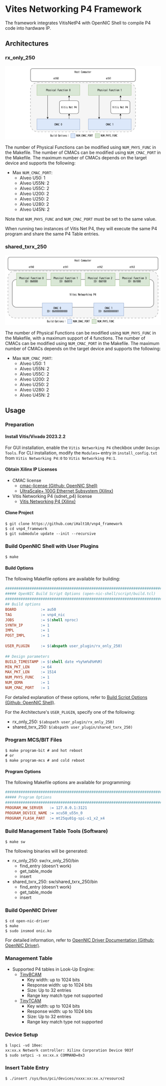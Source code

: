 # Vites Networking P4 Framework
The framework integrates VitisNetP4 with OpenNIC Shell to compile P4 code into hardware IP.

## Architectures

### rx_only_250

![rx_only_250](images/rx_only_250.png)

The number of Physical Functions can be modified using `NUM_PHYS_FUNC` in the Makefile.
The number of CMACs can be modified using `NUM_CMAC_PORT` in the Makefile.
The maximum number of CMACs depends on the target device and supports the following:

- Max `NUM_CMAC_PORT`:
    - Alveo U50: 1
    - Alveo U55N: 2
    - Alveo U55C: 2
    - Alveo U200: 2
    - Alveo U250: 2
    - Alveo U280: 2
    - Alveo U45N: 2

Note that `NUM_PHYS_FUNC` and `NUM_CMAC_PORT` must be set to the same value.

When running two instances of Vitis Net P4, they will execute the same P4 program and share the same P4 Table entries.

### shared_txrx_250

![shared_txrx_250](images/shared_txrx_250.png)

The number of Physical Functions can be modified using `NUM_PHYS_FUNC` in the Makefile, with a maximum support of 4 functions.
The number of CMACs can be modified using `NUM_CMAC_PORT` in the Makefile.
The maximum number of CMACs depends on the target device and supports the following:

- Max `NUM_CMAC_PORT`:
    - Alveo U50: 1
    - Alveo U55N: 2
    - Alveo U55C: 2
    - Alveo U200: 2
    - Alveo U250: 2
    - Alveo U280: 2
    - Alveo U45N: 2

## Usage

### Preparation

#### Install Vitis/Vivado 2023.2.2

For GUI installation, enable the `Vitis Networking P4` checkbox under `Design Tools`.
For CLI installation, modify the `Modules=` entry in `install_config.txt` from `Vitis Networking P4:0` to `Vitis Networking P4:1`.

#### Obtain Xilinx IP Licenses

- CMAC license
    - [cmac-license (Github: OpenNIC Shell)](https://github.com/Xilinx/open-nic-shell?tab=readme-ov-file#cmac-license)
    - [UltraScale+ 100G Ethernet Subsystem (Xilinx)](https://japan.xilinx.com/products/intellectual-property/cmac_usplus.html)
- Vitis Networking P4 (sdnet_p4) license
    - [Vitis Networking P4 (Xilinx)](https://japan.xilinx.com/products/intellectual-property/ef-di-vitisnetp4.html)

#### Clone Project

```shell
$ git clone https://github.com/iHalt10/vnp4_framework
$ cd vnp4_framework
$ git submodule update --init --recursive
```

### Build OpenNIC Shell with User Plugins

```shell
$ make
```

#### Build Options
The following Makefile options are available for building:

```makefile
###########################################################################
##### OpenNIC Build Script Options (open-nic-shell/script/build.tcl)
###########################################################################
## Build options
BOARD           := au50
TAG             := vnp4_nic
JOBS            := $(shell nproc)
SYNTH_IP        := 1
IMPL            := 1
POST_IMPL       := 1

USER_PLUGIN     := $(abspath user_plugin/rx_only_250)

## Design parameters
BUILD_TIMESTAMP := $(shell date +%y%m%d%H%M)
MIN_PKT_LEN     := 64
MAX_PKT_LEN     := 1514
NUM_PHYS_FUNC   := 1
NUM_QDMA        := 1
NUM_CMAC_PORT   := 1
```

For detailed explanation of these options, refer to [Build Script Options (Github: OpenNIC Shell)](https://github.com/Xilinx/open-nic-shell?tab=readme-ov-file#build-script-options).

For the Architecture's `USER_PLUGIN`, specify one of the following:
- rx_only_250: `$(abspath user_plugin/rx_only_250)`
- shared_txrx_250: `$(abspath user_plugin/shared_txrx_250)`

### Program MCS/BIT Files

```shell
$ make program-bit # and hot reboot
# or
$ make program-mcs # and cold reboot
```

#### Program Options
The following Makefile options are available for programming:

```makefile
###########################################################################
##### Program Options
###########################################################################
PROGRAM_HW_SERVER   := 127.0.0.1:3121
PROGRAM_DEVICE_NAME := xcu50_u55n_0
PROGRAM_FLASH_PART  := mt25qu01g-spi-x1_x2_x4
```

### Build Management Table Tools (Software)

```shell
$ make sw
```
The following binaries will be generated:

- rx_only_250: sw/rx_only_250/bin
    - find_entry (doesn't work)
    - get_table_mode
    - insert
- shared_txrx_250: sw/shared_txrx_250/bin
    - find_entry (doesn't work)
    - get_table_mode
    - insert

### Build OpenNIC Driver

```shell
$ cd open-nic-driver
$ make
$ sudo insmod onic.ko
```

For detailed information, refer to [OpenNIC Driver Documentation (Github: OpenNIC Driver)](https://github.com/Xilinx/open-nic-driver).

### Management Table

- Supported P4 tables in Look-Up Engine:
    - [TinyBCAM](https://docs.amd.com/r/en-US/ug1308-vitis-p4-user-guide/TinyBCAM)
        - Key width: up to 1024 bits
        - Response width: up to 1024 bits
        - Size: Up to 32 entries
        - Range key match type not supported
    - [TinyTCAM](https://docs.amd.com/r/en-US/ug1308-vitis-p4-user-guide/TinyTCAM)
        - Key width: up to 1024 bits
        - Response width: up to 1024 bits
        - Size: Up to 32 entries
        - Range key match type not supported

### Device Setup

```shell
$ lspci -vd 10ee:
xx:xx.x Network controller: Xilinx Corporation Device 903f
$ sudo setpci -s xx:xx.x COMMAND=0x3
```

### Insert Table Entry

```shell
$ ./insert /sys/bus/pci/devices/xxxx:xx:xx.x/resource2
```
